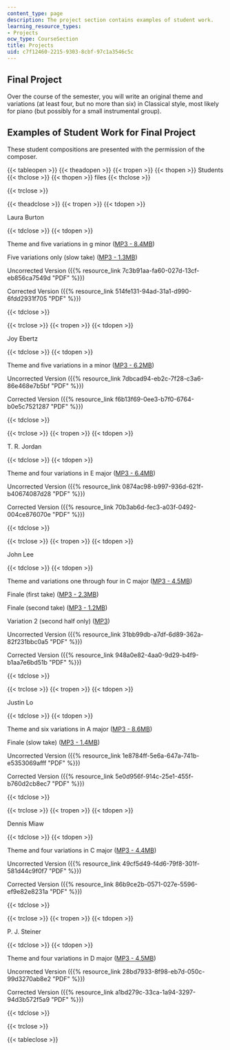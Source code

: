 ```yaml
---
content_type: page
description: The project section contains examples of student work.
learning_resource_types:
- Projects
ocw_type: CourseSection
title: Projects
uid: c7f12460-2215-9303-8cbf-97c1a3546c5c
---
```


Final Project
-------------

Over the course of the semester, you will write an original theme and variations (at least four, but no more than six) in Classical style, most likely for piano (but possibly for a small instrumental group).

Examples of Student Work for Final Project
------------------------------------------

These student compositions are presented with the permission of the composer.

{{< tableopen >}}
{{< theadopen >}}
{{< tropen >}}
{{< thopen >}}
Students
{{< thclose >}}
{{< thopen >}}
files
{{< thclose >}}

{{< trclose >}}

{{< theadclose >}}
{{< tropen >}}
{{< tdopen >}}


Laura Burton


{{< tdclose >}}
{{< tdopen >}}


Theme and five variations in g minor ([MP3 - 8.4MB](/ans7870/21m/21m.302/s05/projects/01LauraBurtonTheme.mp3))

Five variations only (slow take) ([MP3 - 1.3MB](/ans7870/21m/21m.302/s05/projects/02LauraBurtonVari.mp3))

Uncorrected Version ({{% resource_link 7c3b91aa-fa60-027d-13cf-eb856ca7549d "PDF" %}})

Corrected Version ({{% resource_link 514fe131-94ad-31a1-d990-6fdd2931f705 "PDF" %}})


{{< tdclose >}}

{{< trclose >}}
{{< tropen >}}
{{< tdopen >}}


Joy Ebertz


{{< tdclose >}}
{{< tdopen >}}


Theme and five variations in a minor ([MP3 - 6.2MB](/ans7870/21m/21m.302/s05/projects/03JoyEbertz.mp3))

Uncorrected Version ({{% resource_link 7dbcad94-eb2c-7f28-c3a6-86e468e7b5bf "PDF" %}})

Corrected Version ({{% resource_link f6b13f69-0ee3-b7f0-6764-b0e5c7521287 "PDF" %}})


{{< tdclose >}}

{{< trclose >}}
{{< tropen >}}
{{< tdopen >}}


T. R. Jordan


{{< tdclose >}}
{{< tdopen >}}


Theme and four variations in E major ([MP3 - 6.4MB](/ans7870/21m/21m.302/s05/projects/05TRJordan.mp3))

Uncorrected Version ({{% resource_link 0874ac98-b997-936d-621f-b40674087d28 "PDF" %}})

Corrected Version ({{% resource_link 70b3ab6d-fec3-a03f-0492-004ce876070e "PDF" %}})


{{< tdclose >}}

{{< trclose >}}
{{< tropen >}}
{{< tdopen >}}


John Lee


{{< tdclose >}}
{{< tdopen >}}


Theme and variations one through four in C major ([MP3 - 4.5MB](/ans7870/21m/21m.302/s05/projects/06JohnLeeTheme.mp3))

Finale (first take) ([MP3 - 2.3MB](/ans7870/21m/21m.302/s05/projects/07JohnLeeFinale1.mp3))

Finale (second take) ([MP3 - 1.2MB](/ans7870/21m/21m.302/s05/projects/08JohnLeeFinale2.mp3))

Variation 2 (second half only) ([MP3](/ans7870/21m/21m.302/s05/projects/09JohnLeeVariation2.mp3))

Uncorrected Version ({{% resource_link 31bb99db-a7df-6d89-362a-82f231bbc0a5 "PDF" %}})

Corrected Version ({{% resource_link 948a0e82-4aa0-9d29-b4f9-b1aa7e6bd51b "PDF" %}})


{{< tdclose >}}

{{< trclose >}}
{{< tropen >}}
{{< tdopen >}}


Justin Lo


{{< tdclose >}}
{{< tdopen >}}


Theme and six variations in A major ([MP3 - 8.6MB](/ans7870/21m/21m.302/s05/projects/10JustinLoTheme.mp3))

Finale (slow take) ([MP3 - 1.4MB](/ans7870/21m/21m.302/s05/projects/11JustinLoFinale.mp3))

Uncorrected Version ({{% resource_link 1e8784ff-5e6a-647a-741b-e5353069afff "PDF" %}})

Corrected Version ({{% resource_link 5e0d956f-914c-25e1-455f-b760d2cb8ec7 "PDF" %}})


{{< tdclose >}}

{{< trclose >}}
{{< tropen >}}
{{< tdopen >}}


Dennis Miaw


{{< tdclose >}}
{{< tdopen >}}


Theme and four variations in C major ([MP3 - 4.4MB](/ans7870/21m/21m.302/s05/projects/12DennisMiawTheme.mp3))

Uncorrected Version ({{% resource_link 49cf5d49-f4d6-79f8-301f-581d44c9f0f7 "PDF" %}})

Corrected Version ({{% resource_link 86b9ce2b-0571-027e-5596-ef9e82e8231a "PDF" %}})


{{< tdclose >}}

{{< trclose >}}
{{< tropen >}}
{{< tdopen >}}


P. J. Steiner


{{< tdclose >}}
{{< tdopen >}}


Theme and four variations in D major ([MP3 - 4.5MB](/ans7870/21m/21m.302/s05/projects/13PJSteinerTheme.mp3))

Uncorrected Version ({{% resource_link 28bd7933-8f98-eb7d-050c-99d3270ab8e2 "PDF" %}})

Corrected Version ({{% resource_link a1bd279c-33ca-1a94-3297-94d3b572f5a9 "PDF" %}})


{{< tdclose >}}

{{< trclose >}}

{{< tableclose >}}